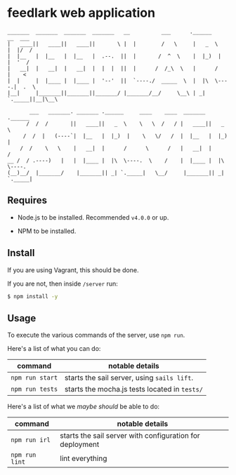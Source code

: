 feedlark web application
========================

```
_______  _______  _______  _______   __          ___      .______       __  ___
|   ____||   ____||   ____||       \ |  |        /   \     |   _  \     |  |/  /
|  |__   |  |__   |  |__   |  .--.  ||  |       /  ^  \    |  |_)  |    |  '  /  
|   __|  |   __|  |   __|  |  |  |  ||  |      /  /_\  \   |      /     |    <   
|  |     |  |____ |  |____ |  '--'  ||  `----./  _____  \  |  |\  \----.|  .  \  
|__|     |_______||_______||_______/ |_______/__/     \__\ | _| `._____||__|\__\

       ___   _______. _______ .______     ____    ____  _______ .______         
      /  /  /       ||   ____||   _  \    \   \  /   / |   ____||   _  \        
     /  /  |   (----`|  |__   |  |_)  |    \   \/   /  |  |__   |  |_)  |       
    /  /    \   \    |   __|  |      /      \      /   |   __|  |      /        
__ /  / .----)   |   |  |____ |  |\  \----.  \    /    |  |____ |  |\  \----.   
(__)__/  |_______/    |_______|| _| `._____|   \__/     |_______|| _| `._____|
```

Requires
--------

- Node.js to be installed. Recommended `v4.0.0` or up.

- NPM to be installed.

Install
-------

If you are using Vagrant, this should be done.

If you are not, then inside `/server` run:

```sh
$ npm install -y
```

Usage
-----

To execute the various commands of the server, use `npm run`.

Here's a list of what you can do:

| command         | notable details                                           |
| ------          | ---------------                                           |
| `npm run start` | starts the sail server, using `sails lift`.               |
| `npm run tests` | starts the mocha.js tests located in `tests/`             |

Here's a list of what we _maybe should_ be able to do:

| command         | notable details                                           |
| ------          | ---------------                                           |
| `npm run irl`   | starts the sail server with configuration for deployment  |
| `npm run lint`  | lint everything                                           |
